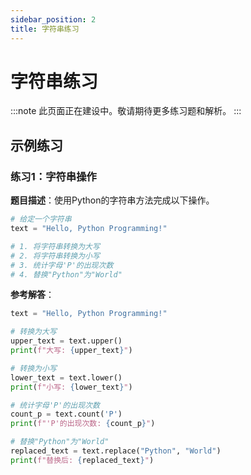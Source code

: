 ```yaml
---
sidebar_position: 2
title: 字符串练习
---
```


# 字符串练习

:::note
此页面正在建设中。敬请期待更多练习题和解析。
:::

## 示例练习

### 练习1：字符串操作

**题目描述**：使用Python的字符串方法完成以下操作。

```python
# 给定一个字符串
text = "Hello, Python Programming!"

# 1. 将字符串转换为大写
# 2. 将字符串转换为小写
# 3. 统计字母'P'的出现次数
# 4. 替换"Python"为"World"
```

**参考解答**：
```python
text = "Hello, Python Programming!"

# 转换为大写
upper_text = text.upper()
print(f"大写: {upper_text}")

# 转换为小写
lower_text = text.lower()
print(f"小写: {lower_text}")

# 统计字母'P'的出现次数
count_p = text.count('P')
print(f"'P'的出现次数: {count_p}")

# 替换"Python"为"World"
replaced_text = text.replace("Python", "World")
print(f"替换后: {replaced_text}")
``` 